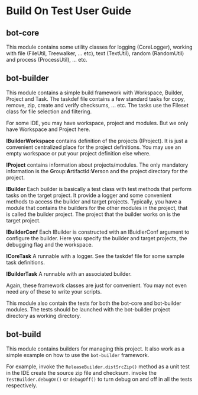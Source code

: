 # **B**uild **O**n **T**est User Guide

## bot-core

This module contains some utility classes for logging (CoreLogger),
working with file (FileUtil, Treewalker, ... etc), text (TextUtil), random
(RandomUtil) and process (ProcessUtil), ... etc.

## bot-builder

This module contains a simple build framework with Workspace, Builder,
Project and Task. The taskdef file contains a few standard tasks
for copy, remove, zip, create and verify checksums, ... etc. The tasks use
the Fileset class for file selection and filtering.

For some IDE, you may have workspace, project and modules. But we only
have Workspace and Project here.

**IBuilderWorkspace** contains definition of the projects (IProject). It is just
a convenient centralized place for the project definitions. You may use an
empty workspace or put your project definition else where.

**IProject** contains information about projects/modules. The only
mandatory information is the **G**roup:**A**rtifactId:**V**erson and the
project directory for the project.

**IBuilder** Each builder is basically a test class with test methods that
perform tasks on the target project. It provide a logger and some
convenient methods to access the builder and target projects. Typically,
you have a module that contains the builders for the other modules in the
project, that is called the builder project. The project that the builder works
on is the target project.

**IBuilderConf** Each IBuilder is constructed with an IBuidlerConf argument
to configure the builder. Here you specify the builder and target projects,
the debugging flag and the workspace.

**ICoreTask** A runnable with a logger. See the taskdef file for some
sample task definitions.

**IBuilderTask** A runnable with an associated builder.

Again, these framework classes are just for convenient. You may not even
need any of these to write your scripts.

This module also contain the tests for both the bot-core and bot-builder
modules. The tests should be launched with the bot-builder project
directory as working directory.

## bot-build

This module contains builders for managing this project. It also work as a
simple example on how to use the `bot-builder` framework.

For example, invoke the `ReleaseBuilder.distSrcZip()` method as a unit
test in the IDE create the source zip file and checksum. invoke the
`TestBuilder.debugOn()` or `debugOff()` to turn debug on and off in all
the tests respectively.
